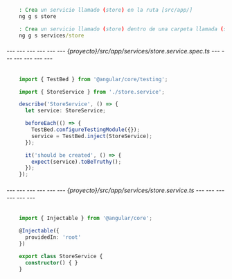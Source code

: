 
```bat
	: Crea un servicio llamado (store) en la ruta [src/app/]
	ng g s store

	: Crea un servicio llamado (store) dentro de una carpeta llamada (services) en la ruta [src/app/services/].
	ng g s services/store
```

<!-- Los archivos que se crean dentro de nuestra carpeta (store) son: 
	--- (store.service.spec.ts) 
	--- (store.service.ts)
	--- Este es el archivo que debe llevar la logica reutilizable. -->

###### --- --- --- --- --- --- {proyecto}/src/app/services/store.service.spec.ts --- --- --- --- --- --- ######

<!-- Este es el archivo de (pruebas) del servicio. -->

```typescript
	import { TestBed } from '@angular/core/testing';

	import { StoreService } from './store.service';

	describe('StoreService', () => {
	  let service: StoreService;

	  beforeEach(() => {
	    TestBed.configureTestingModule({});
	    service = TestBed.inject(StoreService);
	  });

	  it('should be created', () => {
	    expect(service).toBeTruthy();
	  });
	});
```

###### --- --- --- --- --- --- {proyecto}/src/app/services/store.service.ts --- --- --- --- --- --- ######

<!-- Este es el archivo de la (logica) del servicio. -->

```typescript
	import { Injectable } from '@angular/core';

	@Injectable({
	  providedIn: 'root'
	})

	export class StoreService {
	  constructor() { }
	}
```